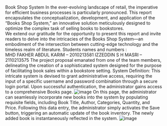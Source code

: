 Book Shop System 
In the ever-evolving landscape of retail, the imperative for 
efficient business processes is particularly pronounced. This 
report encapsulates the conceptualization, development, and 
application of the “Books Shop System,” an innovative solution 
meticulously designed to optimize the complex task of selling 
books to bookstores.  
We extend our gratitude for the opportunity to present this 
report and invite readers to delve into the intricacies of the 
Books Shop System—an embodiment of the intersection between 
cutting-edge technology and the timeless realm of literature. 
Students names and numbers :  
MHD FAKHER ABDUL KARIM – 2010213581 
IZZEDDIN S H MASRI – 2110213575
The project proposal emanated from one of the team members, delineating the 
creation of a sophisticated system designed for the purpose of facilitating book 
sales within a bookstore setting. 
System Definition: This intricate system is devised to grant administrative access, 
requiring the input of a specific username and password combination through a 
secure login portal. Upon successful authentication, the administrator gains access 
to a comprehensive Books page. 
![image](https://github.com/user-attachments/assets/1609a7df-9b9d-4864-a403-0cc8b8db0d64)
On this page, the administrator can seamlessly incorporate new books into the 
system by populating requisite fields, including Book Title, Author, Categories, 
Quantity, and Price. Following this data entry, the administrator simply activates 
the Save button, triggering an automatic update of the book inventory. The newly 
added book is instantaneously reflected in the system.
![image](https://github.com/user-attachments/assets/eafcee1c-db19-4ab0-8b7e-85df6f9bad79)
